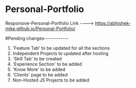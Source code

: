 # Personal-Portfolio
Responsive-Personal-Portfolio
Link ----> https://abhishek-mike.github.io/Personal-Portfolio/

#Pending changes------------
1) 'Feature Tab' to be updated for all the sections
2)  Independent Projects to updated after hosting 
3) 'Skill Tab' to be created
4) 'Experience Section' to be added
5) 'Know More' to be added
6) 'Clients' page to be added
7)  Non-Hosted JS Projects to be added
